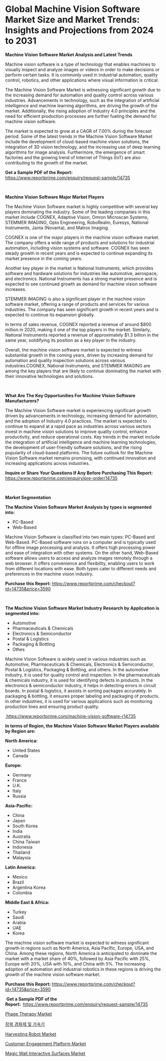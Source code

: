 <p><h1>Global Machine Vision Software Market Size and Market Trends: Insights and Projections from 2024 to 2031</h1></p><p><strong>Machine Vision Software Market Analysis and Latest Trends</strong></p>
<p><p>Machine vision software is a type of technology that enables machines to visually inspect and analyze images or videos in order to make decisions or perform certain tasks. It is commonly used in industrial automation, quality control, robotics, and other applications where visual information is critical.</p><p>The Machine Vision Software Market is witnessing significant growth due to the increasing demand for automation and quality control across various industries. Advancements in technology, such as the integration of artificial intelligence and machine learning algorithms, are driving the growth of the market. Additionally, the rising adoption of Industry 4.0 principles and the need for efficient production processes are further fueling the demand for machine vision software.</p><p>The market is expected to grow at a CAGR of 7.00% during the forecast period. Some of the latest trends in the Machine Vision Software Market include the development of cloud-based machine vision solutions, the integration of 3D vision technology, and the increasing use of deep learning algorithms for image analysis. Furthermore, the emergence of smart factories and the growing trend of Internet of Things (IoT) are also contributing to the growth of the market.</p></p>
<p><strong>Get a Sample PDF of the Report:&nbsp;</strong> <a href="https://www.reportprime.com/enquiry/request-sample/14735">https://www.reportprime.com/enquiry/request-sample/14735</a></p>
<p>&nbsp;</p>
<p><strong>Machine Vision Software Major Market Players</strong></p>
<p><p>The Machine Vision Software market is highly competitive with several key players dominating the industry. Some of the leading companies in this market include COGNEX, Adaptive Vision, Omron Microscan Systems, STEMMER IMAGING, Opto Engineering, RoboRealm, Euresys, National Instruments, Janta (Novanta), and Matrox Imaging.</p><p>COGNEX is one of the major players in the machine vision software market. The company offers a wide range of products and solutions for industrial automation, including vision systems and software. COGNEX has seen steady growth in recent years and is expected to continue expanding its market presence in the coming years.</p><p>Another key player in the market is National Instruments, which provides software and hardware solutions for industries like automotive, aerospace, and electronics. National Instruments has a strong market presence and is expected to see continued growth as demand for machine vision software increases.</p><p>STEMMER IMAGING is also a significant player in the machine vision software market, offering a range of products and services for various industries. The company has seen significant growth in recent years and is expected to continue its expansion globally.</p><p>In terms of sales revenue, COGNEX reported a revenue of around $800 million in 2020, making it one of the top players in the market. Similarly, National Instruments reported a revenue of approximately $1.3 billion in the same year, solidifying its position as a key player in the industry.</p><p>Overall, the machine vision software market is expected to witness substantial growth in the coming years, driven by increasing demand for automation and quality inspection solutions across various industries.COGNEX, National Instruments, and STEMMER IMAGING are among the key players that are likely to continue dominating the market with their innovative technologies and solutions.</p></p>
<p>&nbsp;</p>
<p><strong>What Are The Key Opportunities For Machine Vision Software Manufacturers?</strong></p>
<p><p>The Machine Vision Software market is experiencing significant growth driven by advancements in technology, increasing demand for automation, and the adoption of Industry 4.0 practices. The market is expected to continue to expand at a rapid pace as industries across various sectors invest in machine vision solutions to improve quality control, enhance productivity, and reduce operational costs. Key trends in the market include the integration of artificial intelligence and machine learning technologies, the development of user-friendly software solutions, and the rising popularity of cloud-based platforms. The future outlook for the Machine Vision Software market remains promising, with continued innovation and increasing applications across industries.</p></p>
<p><strong>Inquire or Share Your Questions If Any Before Purchasing This Report:</strong> <a href="https://www.reportprime.com/enquiry/pre-order/14735">https://www.reportprime.com/enquiry/pre-order/14735</a></p>
<p>&nbsp;</p>
<p><strong>Market Segmentation</strong></p>
<p><strong>The Machine Vision Software Market Analysis by types is segmented into:</strong></p>
<p><ul><li>PC-Based</li><li>Web-Based</li></ul></p>
<p><p>Machine Vision Software is classified into two main types: PC-Based and Web-Based. PC-Based software runs on a computer and is typically used for offline image processing and analysis. It offers high processing power and ease of integration with other systems. On the other hand, Web-Based software allows users to access and analyze images remotely through a web browser. It offers convenience and flexibility, enabling users to work from different locations with ease. Both types cater to different needs and preferences in the machine vision industry.</p></p>
<p><strong>Purchase this Report:&nbsp;</strong><a href="https://www.reportprime.com/checkout?id=14735&price=3590">https://www.reportprime.com/checkout?id=14735&price=3590</a></p>
<p>&nbsp;</p>
<p><strong>The Machine Vision Software Market Industry Research by Application is segmented into:</strong></p>
<p><ul><li>Automotive</li><li>Pharmaceuticals & Chemicals</li><li>Electronics & Semiconductor</li><li>Postal & Logistics</li><li>Packaging & Bottling</li><li>Othes</li></ul></p>
<p><p>Machine Vision Software is widely used in various industries such as Automotive, Pharmaceuticals & Chemicals, Electronics & Semiconductor, Postal & Logistics, Packaging & Bottling, and others. In the automotive industry, it is used for quality control and inspection. In the pharmaceuticals & chemicals industry, it is used for identifying defects in products. In the electronics & semiconductor industry, it helps in detecting errors in circuit boards. In postal & logistics, it assists in sorting packages accurately. In packaging & bottling, it ensures proper labeling and packaging of products. In other industries, it is used for various applications such as monitoring production lines and ensuring product quality.</p></p>
<p><a href="https://www.reportprime.com/machine-vision-software-r14735">&nbsp;https://www.reportprime.com/machine-vision-software-r14735</a></p>
<p><strong>In terms of Region, the Machine Vision Software Market Players available by Region are:</strong></p>
<p>
    <p> <strong> North America: </strong>
        <ul>
            <li>United States</li>
            <li>Canada</li>
        </ul>
        </p> 
    <p> <strong> Europe: </strong>
        <ul>
            <li>Germany</li>
            <li>France</li>
            <li>U.K.</li>
            <li>Italy</li>
            <li>Russia</li>
        </ul>
        </p> 
    <p> <strong> Asia-Pacific: </strong>
        <ul>
            <li>China</li>
            <li>Japan</li>
            <li>South Korea</li>
            <li>India</li>
            <li>Australia</li>
            <li>China Taiwan</li>
            <li>Indonesia</li>
            <li>Thailand</li>
            <li>Malaysia</li>
        </ul>
        </p> 
    <p> <strong> Latin America: </strong>
        <ul>
            <li>Mexico</li>
            <li>Brazil</li>
            <li>Argentina Korea</li>
            <li>Colombia</li>
        </ul>
        </p> 
    <p> <strong> Middle East & Africa: </strong>
        <ul>
            <li>Turkey</li>
            <li>Saudi</li>
            <li>Arabia</li>
            <li>UAE</li>
            <li>Korea</li>
        </ul>
    </p>
    </p>
<p><p>The machine vision software market is expected to witness significant growth in regions such as North America, Asia Pacific, Europe, USA, and China. Among these regions, North America is anticipated to dominate the market with a market share of 40%, followed by Asia Pacific with 25%, Europe with 20%, USA with 10%, and China with 5%. The increasing adoption of automation and industrial robotics in these regions is driving the growth of the machine vision software market.</p></p>
<p><strong>Purchase this Report: </strong><a href="https://www.reportprime.com/checkout?id=14735&price=3590">https://www.reportprime.com/checkout?id=14735&price=3590</a></p>
<p>&nbsp;<strong>Get a Sample PDF of the Report:&nbsp;&nbsp;</strong><a href="https://www.reportprime.com/enquiry/request-sample/14735">https://www.reportprime.com/enquiry/request-sample/14735</a></p>
<p><strong></strong></p>
<p><p><a href="https://github.com/nigngrjl95/Market-Research-Report-List-2/blob/main/phage-therapy-market.md">Phage Therapy Market</a></p><p><a href="https://github.com/konokaryan/Market-Research-Report-List-2/blob/main/3454574107871.md">잠복 경화제 및 가속기</a></p><p><a href="https://github.com/ayamgoreng5458/Market-Research-Report-List-2/blob/main/harvesting-robot-market.md">Harvesting Robot Market</a></p><p><a href="https://github.com/nicholepatriciadoylenwnrjr0/Market-Research-Report-List-3/blob/main/customer-engagement-platform-market.md">Customer Engagement Platform Market</a></p><p><a href="https://github.com/sarohimweaach77/Market-Research-Report-List-2/blob/main/magic-wall-interactive-surfaces-market.md">Magic Wall Interactive Surfaces Market</a></p></p>